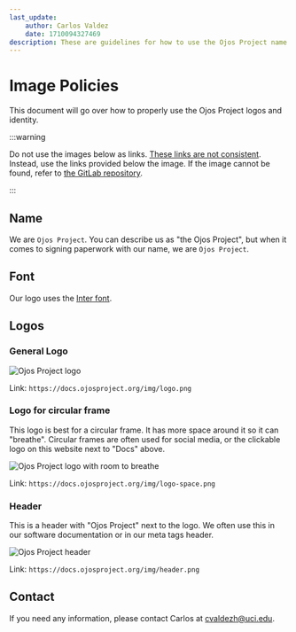 ```yaml
---
last_update:
    author: Carlos Valdez
    date: 1710094327469
description: These are guidelines for how to use the Ojos Project name and logos.
---
```


# Image Policies

This document will go over how to properly use the Ojos Project logos and
identity.

:::warning

Do not use the images below as links.
[These links are not consistent](https://docusaurus.io/docs/markdown-features/assets#static-assets).
Instead, use the links provided below the image. If the image cannot be found,
refer to
[the GitLab repository](https://gitlab.com/ojosproject/docs/-/tree/main/static/img).

:::

## Name

We are `Ojos Project`. You can describe us as "the Ojos Project", but when
it comes to signing paperwork with our name, we are `Ojos Project`.

## Font

Our logo uses the [Inter font](https://github.com/rsms/inter).

## Logos

### General Logo

![Ojos Project logo](@site/static/img/logo.png)

Link: `https://docs.ojosproject.org/img/logo.png`

### Logo for circular frame

This logo is best for a circular frame. It has more space around it so it can
"breathe". Circular frames are often used for social media, or the clickable
logo on this website next to "Docs" above.

![Ojos Project logo with room to breathe](@site/static/img/logo-space.png)

Link: `https://docs.ojosproject.org/img/logo-space.png`

### Header

This is a header with "Ojos Project" next to the logo. We often use this in our
software documentation or in our meta tags header.

![Ojos Project header](@site/static/img/header.png)

Link: `https://docs.ojosproject.org/img/header.png`

## Contact

If you need any information, please contact Carlos at
[cvaldezh@uci.edu](mailto:cvaldezh@uci.edu).
